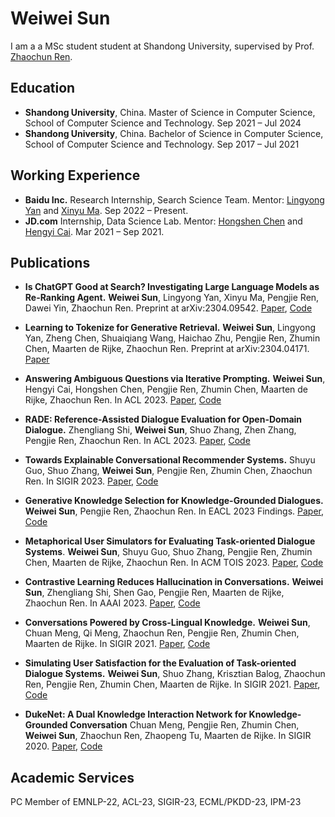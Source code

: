 # Weiwei Sun

I am a a MSc student student at Shandong University, supervised by Prof. [Zhaochun Ren](https://ir.sdu.edu.cn/~zhaochunren/).


## Education

- **Shandong University**, China. Master of Science in Computer Science, School of Computer Science and Technology. Sep 2021 – Jul 2024
- **Shandong University**, China. Bachelor of Science in Computer Science, School of Computer Science and Technology.  Sep 2017 – Jul 2021

## Working Experience

- **Baidu Inc.**  Research Internship, Search Science Team. Mentor: [Lingyong Yan](https://yanlingyong.top/) and [Xinyu Ma](https://albert-ma.github.io/). Sep 2022 – Present.
- **JD.com** Internship, Data Science Lab. Mentor: [Hongshen Chen](https://www.chenhongshen.com/) and [Hengyi Cai](https://www.caihengyi.com/). Mar 2021 – Sep 2021.


## Publications

- **Is ChatGPT Good at Search? Investigating Large Language Models as Re-Ranking Agent.** **Weiwei Sun**, Lingyong Yan, Xinyu Ma, Pengjie Ren, Dawei Yin, Zhaochun Ren. Preprint at arXiv:2304.09542. [Paper](https://arxiv.org/abs/2304.09542), [Code](https://github.com/sunnweiwei/RankGPT)

- **Learning to Tokenize for Generative Retrieval.** **Weiwei Sun**, Lingyong Yan, Zheng Chen, Shuaiqiang Wang, Haichao Zhu, Pengjie Ren, Zhumin Chen, Maarten de Rijke, Zhaochun Ren.  Preprint at arXiv:2304.04171. [Paper](https://arxiv.org/abs/2304.04171)

- **Answering Ambiguous Questions via Iterative Prompting.** **Weiwei Sun**, Hengyi Cai, Hongshen Chen, Pengjie Ren, Zhumin Chen, Maarten de Rijke, Zhaochun Ren. In ACL 2023. [Paper](https://arxiv.org/abs/2307.03897), [Code](https://github.com/sunnweiwei/AmbigPrompt)

- **RADE: Reference-Assisted Dialogue Evaluation for Open-Domain Dialogue.** Zhengliang Shi, **Weiwei Sun**, Shuo Zhang, Zhen Zhang, Pengjie Ren, Zhaochun Ren. In ACL 2023. [Paper](https://aclanthology.org/2023.acl-long.719), [Code](https://github.com/shizhl/RADE)

- **Towards Explainable Conversational Recommender Systems.** Shuyu Guo, Shuo Zhang, **Weiwei Sun**, Pengjie Ren, Zhumin Chen, Zhaochun Ren. In SIGIR 2023. [Paper](https://arxiv.org/abs/2305.18363), [Code](https://github.com/Superbooming/E-Redial)

- **Generative Knowledge Selection for Knowledge-Grounded Dialogues.** **Weiwei Sun**, Pengjie Ren, Zhaochun Ren. In EACL 2023 Findings. [Paper](https://arxiv.org/abs/2304.04836), [Code](https://github.com/sunnweiwei/GenKS)

- **Metaphorical User Simulators for Evaluating Task-oriented Dialogue Systems**. **Weiwei Sun**, Shuyu Guo, Shuo Zhang, Pengjie Ren, Zhumin Chen, Maarten de Rijke, Zhaochun Ren.  In ACM TOIS 2023. [Paper](https://arxiv.org/abs/2204.00763), [Code](https://github.com/sunnweiwei/MetaSim)

- **Contrastive Learning Reduces Hallucination in Conversations.** **Weiwei Sun**, Zhengliang Shi, Shen Gao, Pengjie Ren, Maarten de Rijke, Zhaochun Ren. In AAAI 2023. [Paper](https://arxiv.org/abs/2212.10400), [Code](https://github.com/sunnweiwei/MixCL)

- **Conversations Powered by Cross-Lingual Knowledge.** **Weiwei Sun**, Chuan Meng, Qi Meng, Zhaochun Ren, Pengjie Ren, Zhumin Chen, Maarten de Rijke. In SIGIR 2021. [Paper](https://irlab.science.uva.nl/wp-content/papercite-data/pdf/sun-2021-conversations.pdf), [Code](https://github.com/sunnweiwei/ckgc)

- **Simulating User Satisfaction for the Evaluation of Task-oriented Dialogue Systems.** **Weiwei Sun**, Shuo Zhang, Krisztian Balog, Zhaochun Ren, Pengjie Ren, Zhumin Chen, Maarten de Rijke. In SIGIR 2021. [Paper](https://arxiv.org/abs/2105.03748), [Code](https://github.com/sunnweiwei/user-satisfaction-simulation)

- **DukeNet: A Dual Knowledge Interaction Network for Knowledge-Grounded Conversation** Chuan Meng, Pengjie Ren, Zhumin Chen, **Weiwei Sun**, Zhaochun Ren, Zhaopeng Tu, Maarten de Rijke. In SIGIR 2020. [Paper](https://ir.sdu.edu.cn/~zhaochunren/papers/meng-2020-dukenet.pdf), [Code](https://github.com/ChuanMeng/DukeNet)


## Academic Services
PC Member of EMNLP-22, ACL-23, SIGIR-23, ECML/PKDD-23, IPM-23
 
